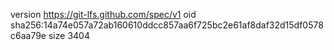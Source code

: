 version https://git-lfs.github.com/spec/v1
oid sha256:14a74e057a72ab160610ddcc857aa6f725bc2e61af8daf32d15df0578c6aa79e
size 3404
